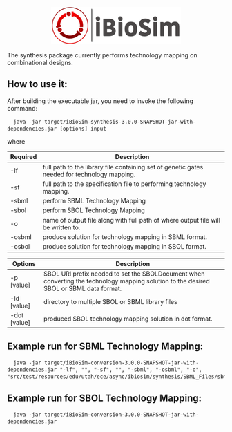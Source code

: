 <p align="center">
  <img  src="../docs/media/iBioSim_horizontal.png">
</p>

The synthesis package currently performs technology mapping on combinational designs. 

## How to use it:

After building the executable jar, you need to invoke the following command:

```
  java -jar target/iBioSim-synthesis-3.0.0-SNAPSHOT-jar-with-dependencies.jar [options] input
```

where 

| Required        |  Description  |
| -------------   | ------------- |
| -lf <value>    | full path to the library file containing set of genetic gates needed for technology mapping. |
| -sf <value>    | full path to the specification file to performing technology mapping. |
| -sbml     | perform SBML Technology Mapping |
| -sbol    | perform SBOL Technology Mapping |
| -o  <value>  | name of output file along with full path of where output file will be written to. |
| -osbml  <value>   |  produce solution for technology mapping in SBML format.|
| -osbol  <value>  | produce solution for technology mapping in SBOL format. |

| Options        |  Description  |
| -------------   | ------------- |
| -p [value] | SBOL URI prefix needed to set the SBOLDocument when converting the technology mapping solution to the desired SBOL or SBML data format. |
| -ld [value] |  directory to multiple SBOL or SBML library files |
| -dot [value] | produced SBOL technology mapping solution in dot format. |

## Example run for SBML Technology Mapping:
```
  java -jar target/iBioSim-conversion-3.0.0-SNAPSHOT-jar-with-dependencies.jar "-lf", "", "-sf", "", "-sbml", "-osbml", "-o", "src/test/resources/edu/utah/ece/async/ibiosim/synthesis/SBML_Files/sbml_techmap_sol"
```

## Example run for SBOL Technology Mapping:
```
  java -jar target/iBioSim-conversion-3.0.0-SNAPSHOT-jar-with-dependencies.jar 
```